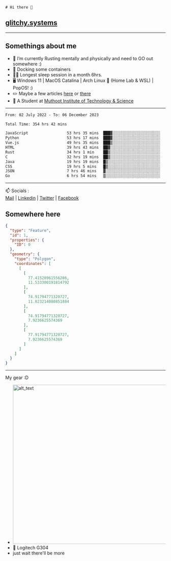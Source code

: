 ```
# Hi there 👋
```
## [glitchy.systems](https://glitchy.systems)
---

## Somethings about me



- 🌱 I’m currently Rusting mentally and physically and need to GO out somewhere :)
- 🐋 Docking some containers
- 😶‍🌫️ Longest sleep session in a month 6hrs.
- 🖥️ Windows 11 | MacOS Catalina | Arch Linux 🦩 (Home Lab & WSL) | PopOS! :)
- ✏️ Maybe a few articles [here](https://medium.com/@advaithnarayanan8) or [there](https://medium.com/@advaithnarayanan8)
- 📑 A Student at [Muthoot Institute of Technology & Science](https://mgmits.ac.in/)



---

<!--START_SECTION:waka-->

```txt
From: 02 July 2022 - To: 06 December 2023

Total Time: 354 hrs 42 mins

JavaScript                 53 hrs 35 mins  ███▓░░░░░░░░░░░░░░░░░░░░░   15.11 %
Python                     53 hrs 17 mins  ███▓░░░░░░░░░░░░░░░░░░░░░   15.03 %
Vue.js                     49 hrs 35 mins  ███▒░░░░░░░░░░░░░░░░░░░░░   13.98 %
HTML                       39 hrs 43 mins  ██▓░░░░░░░░░░░░░░░░░░░░░░   11.20 %
Rust                       34 hrs 1 min    ██▒░░░░░░░░░░░░░░░░░░░░░░   09.59 %
C                          32 hrs 19 mins  ██▒░░░░░░░░░░░░░░░░░░░░░░   09.11 %
Java                       19 hrs 19 mins  █▒░░░░░░░░░░░░░░░░░░░░░░░   05.45 %
CSS                        19 hrs 5 mins   █▒░░░░░░░░░░░░░░░░░░░░░░░   05.38 %
JSON                       7 hrs 46 mins   ▓░░░░░░░░░░░░░░░░░░░░░░░░   02.19 %
Go                         6 hrs 54 mins   ▒░░░░░░░░░░░░░░░░░░░░░░░░   01.95 %
```

<!--END_SECTION:waka-->

---

📫 Socials :<br>
[Mail](mailto:advaithnarayanan8@gmail.com) | [Linkedin](https://www.linkedin.com/in/advaith-narayanan-a72152214/) | [Twitter](https://twitter.com/advaithnarayan) | [Facebook](https://screenmessage.com/qinq)

## Somewhere here

```geojson
{
  "type": "Feature",
  "id": 1,
  "properties": {
    "ID": 0
  },
  "geometry": {
    "type": "Polygon",
    "coordinates": [
      [
        [
          77.41528961556286,
          11.533300191814792
        ],
        [
          74.91794771320727,
          11.823214080851884
        ],
        [
          74.91794771320727,
          7.9236625574369
        ],
        [
          77.91794771320727,
          7.9236625574369
        ]
      ]
    ]
  }
}
```


--- 
My gear :D

- [<img alt="alt_text" width="500px" src="https://valid.x86.fr/cache/banner/xv24bv-6.png" />](https://valid.x86.fr/xv24bv)
- 🐁 Logitech G304
- just wait there'll be more

